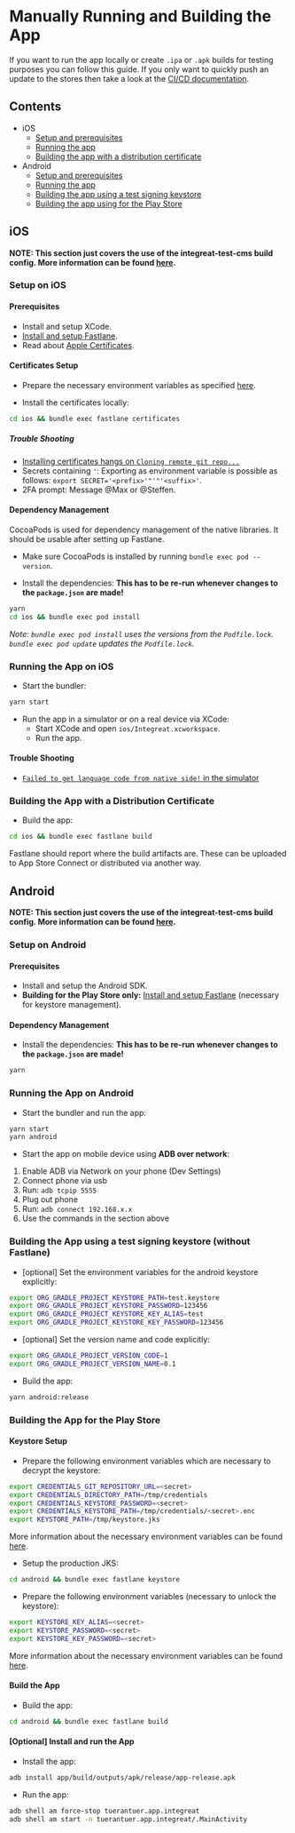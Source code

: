 # Manually Running and Building the App

If you want to run the app locally or create `.ipa` or `.apk` builds for testing purposes you can follow this guide.
If you only want to quickly push an update to the stores then take a look at the [CI/CD documentation](../../docs/cicd.md#triggering-a-delivery-using-the-ci).

## Contents

- iOS
  - [Setup and prerequisites](#setup-on-ios)
  - [Running the app](#running-the-app-on-ios)
  - [Building the app with a distribution certificate](#building-the-app-with-a-distribution-certificate)
- Android
  - [Setup and prerequisites](#setup-on-android)
  - [Running the app](#running-the-app-on-android)
  - [Building the app using a test signing keystore](#building-the-app-using-a-test-signing-keystore-without-fastlane)
  - [Building the app using for the Play Store](#building-the-app-for-the-play-store)

## iOS

**NOTE: This section just covers the use of the integreat-test-cms build config. More information can be found [here](build-configs.md).**

### Setup on iOS

#### Prerequisites

- Install and setup XCode.
- [Install and setup Fastlane](../../docs/cicd.md#fastlane-setup).
- Read about [Apple Certificates](apple-certifcates.md).

#### Certificates Setup

- Prepare the necessary environment variables as specified [here](../../docs/cicd.md#environment-variables-and-dependencies).

- Install the certificates locally:

```bash
cd ios && bundle exec fastlane certificates
```

##### Trouble Shooting

- [Installing certificates hangs on `Cloning remote git repo...`](troubleshooting.md#bundle-exec-fastlane-certificates-hangs-on-cloning-remote-git-repo)
- Secrets containing `'`: Exporting as environment variable is possible as follows: `export SECRET='<prefix>'"'"'<suffix>'`.
- 2FA prompt: Message @Max or @Steffen.

#### Dependency Management

CocoaPods is used for dependency management of the native libraries.
It should be usable after setting up Fastlane.

- Make sure CocoaPods is installed by running `bundle exec pod --version`.

- Install the dependencies:
  **This has to be re-run whenever changes to the `package.json` are made!**

```bash
yarn
cd ios && bundle exec pod install
```

_Note: `bundle exec pod install` uses the versions from the `Podfile.lock`.
`bundle exec pod update` updates the `Podfile.lock`._

### Running the App on iOS

- Start the bundler:

```bash
yarn start
```

- Run the app in a simulator or on a real device via XCode:
  - Start XCode and open `ios/Integreat.xcworkspace`.
  - Run the app.

#### Trouble Shooting

- [`Failed to get language code from native side!` in the simulator](troubleshooting.md#failed-to-get-language-code-from-native-side-in-the-simulator)

### Building the App with a Distribution Certificate

- Build the app:

```bash
cd ios && bundle exec fastlane build
```

Fastlane should report where the build artifacts are. These can be uploaded to App Store Connect or distributed via another way.

## Android

**NOTE: This section just covers the use of the integreat-test-cms build config. More information can be found [here](build-configs.md).**

### Setup on Android

#### Prerequisites

- Install and setup the Android SDK.
- **Building for the Play Store only:** [Install and setup Fastlane](../../docs/cicd.md#fastlane-setup) (necessary for keystore management).

#### Dependency Management

- Install the dependencies:
  **This has to be re-run whenever changes to the `package.json` are made!**

```bash
yarn
```

### Running the App on Android

- Start the bundler and run the app:

```bash
yarn start
yarn android
```

- Start the app on mobile device using **ADB over network**:
1. Enable ADB via Network on your phone (Dev Settings)
2. Connect phone via usb 
3. Run: `adb tcpip 5555` 
4. Plug out phone 
5. Run: `adb connect 192.168.x.x`
6. Use the commands in the section above


### Building the App using a test signing keystore (without Fastlane)

- [optional] Set the environment variables for the android keystore explicitly:

```bash
export ORG_GRADLE_PROJECT_KEYSTORE_PATH=test.keystore
export ORG_GRADLE_PROJECT_KEYSTORE_PASSWORD=123456
export ORG_GRADLE_PROJECT_KEYSTORE_KEY_ALIAS=test
export ORG_GRADLE_PROJECT_KEYSTORE_KEY_PASSWORD=123456
```

- [optional] Set the version name and code explicitly:

```bash
export ORG_GRADLE_PROJECT_VERSION_CODE=1
export ORG_GRADLE_PROJECT_VERSION_NAME=0.1
```

- Build the app:

```bash
yarn android:release
```

### Building the App for the Play Store

#### Keystore Setup

- Prepare the following environment variables which are necessary to decrypt the keystore:

```bash
export CREDENTIALS_GIT_REPOSITORY_URL=<secret>
export CREDENTIALS_DIRECTORY_PATH=/tmp/credentials
export CREDENTIALS_KEYSTORE_PASSWORD=<secret>
export CREDENTIALS_KEYSTORE_PATH=/tmp/credentials/<secret>.enc
export KEYSTORE_PATH=/tmp/keystore.jks
```

More information about the necessary environment variables can be found [here](../../docs/cicd.md#environment-variables-and-dependencies).

- Setup the production JKS:

```bash
cd android && bundle exec fastlane keystore
```

- Prepare the following environment variables (necessary to unlock the keystore):

```bash
export KEYSTORE_KEY_ALIAS=<secret>
export KEYSTORE_PASSWORD=<secret>
export KEYSTORE_KEY_PASSWORD=<secret>
```

More information about the necessary environment variables can be found [here](../../docs/cicd.md#environment-variables-and-dependencies).

#### Build the App

- Build the app:

```bash
cd android && bundle exec fastlane build
```

#### \[Optional\] Install and run the App

- Install the app:

```bash
adb install app/build/outputs/apk/release/app-release.apk
```

- Run the app:

```bash
adb shell am force-stop tuerantuer.app.integreat
adb shell am start -n tuerantuer.app.integreat/.MainActivity
```
